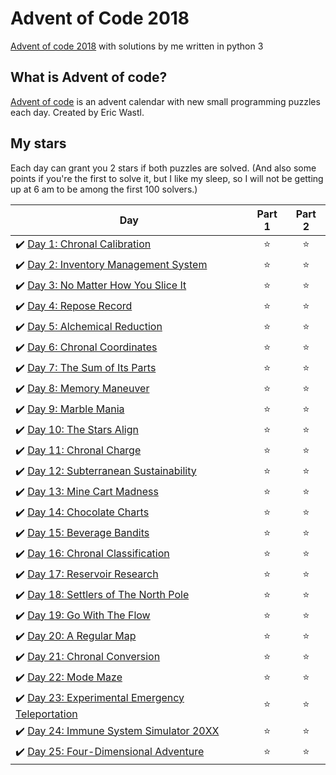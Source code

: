 # Advent of Code 2018
[Advent of code 2018](https://adventofcode.com/2018) with solutions by me written in python 3

## What is Advent of code?
[Advent of code](https://adventofcode.com/) is an advent calendar with new small programming puzzles each day. Created by Eric Wastl.

## My stars
Each day can grant you 2 stars if both puzzles are solved. (And also some points if you're the first to solve it, but I like my sleep, so I will not be getting up at 6 am to be among the first 100 solvers.)

| Day | Part 1 | Part 2 |
|---|:----:|:---:|
|✔️ [Day 1: Chronal Calibration](01)  | ⭐️ | ⭐️ |
|✔️ [Day 2: Inventory Management System](02)  | ⭐️ | ⭐️|
|✔️ [Day 3: No Matter How You Slice It](03)   | ⭐️ |⭐️  |
|✔️ [Day 4: Repose Record](04)   | ⭐️ | ⭐️ |
|✔️ [Day 5: Alchemical Reduction](05)   | ⭐️ | ⭐️ |
|✔️ [Day 6: Chronal Coordinates](06)   | ⭐️ |⭐️  |
|✔️ [Day 7: The Sum of Its Parts](07)   | ⭐️ | ⭐️|
|✔️ [Day 8: Memory Maneuver](08)   | ⭐️ | ⭐️|
|✔️ [Day 9: Marble Mania](09)   | ⭐️ | ⭐️|
|✔️ [Day 10: The Stars Align](10)   | ⭐️ | ⭐️|
|✔️ [Day 11: Chronal Charge](11)   | ⭐️ | ⭐️|
|✔️ [Day 12: Subterranean Sustainability](12)   | ⭐️ | ⭐️|
|✔️ [Day 13: Mine Cart Madness](13)  | ⭐️ | ⭐️|
|✔️ [Day 14: Chocolate Charts](14)   | ⭐️ | ⭐️|
|✔️ [Day 15: Beverage Bandits](15)   | ⭐️ | ⭐️|
|✔️ [Day 16: Chronal Classification](16)   | ⭐️ | ⭐️|
|✔️ [Day 17: Reservoir Research](17)   | ⭐️ | ⭐️|
|✔️ [Day 18: Settlers of The North Pole](18)   | ⭐️ | ⭐️|
|✔️ [Day 19: Go With The Flow](19)   | ⭐️ | ⭐️|
|✔️ [Day 20: A Regular Map](20)   | ⭐️ | ⭐️|
|✔️ [Day 21: Chronal Conversion](21)   | ⭐️ | ⭐️|
|✔️ [Day 22: Mode Maze](22)   | ⭐️ | ⭐️ |
|✔️ [Day 23: Experimental Emergency Teleportation](23)   | ⭐️ | ⭐️ |
|✔️ [Day 24: Immune System Simulator 20XX](24)   | ⭐️ | ⭐️ |
|✔️ [Day 25: Four-Dimensional Adventure](25) | ⭐️ | ⭐️ |

